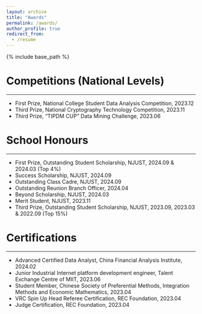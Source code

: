 ```yaml
---
layout: archive
title: "Awards"
permalink: /awards/
author_profile: true
redirect_from:
  - /resume
---
```


{% include base_path %}

Competitions (National Levels)
======
---
* First Prize, National College Student Data Analysis Competition, 2023.12
* Third Prize, National Cryptography Technology Competition, 2023.11
* Third Prize, “TIPDM CUP” Data Mining Challenge, 2023.06

School Honours
======
---
* First Prize, Outstanding Student Scholarship, NJUST, 2024.09 & 2024.03 (Top 4%)
* Success Scholarship, NJUST, 2024.09
* Outstanding Class Cadre, NJUST, 2024.09
* Outstanding Reunion Branch Officer, 2024.04
* Beyond Scholarship, NJUST, 2024.03
* Merit Student, NJUST, 2023.11
* Third Prize, Outstanding Student Scholarship, NJUST, 2023.09, 2023.03 & 2022.09 (Top 15%)

Certifications
======
---
* Advanced Certified Data Analyst, China Financial Analysis Institute, 2024.02
* Junior Industrial Internet platform development engineer, Talent Exchange Centre of MIIT, 2023.06
* Student Member, Chinese Society of Preferential Methods, Integration Methods and Economic Mathematics, 2023.04
* VRC Spin Up Head Referee Certification, REC Foundation, 2023.04
* Judge Certification, REC Foundation, 2023.04
